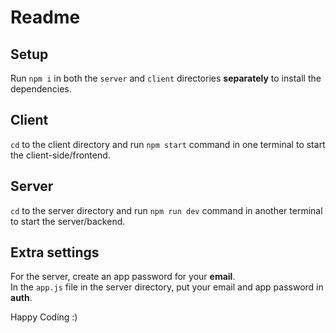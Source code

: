 # Readme

## Setup
Run `npm i` in both the `server` and `client` directories **separately** to install the dependencies.

## Client
`cd` to the client directory and run `npm start` command in one terminal to start the client-side/frontend.

## Server
`cd` to the server directory and run `npm run dev` command in another terminal to start the server/backend.

## Extra settings
For the server, create an app password for your **email**.  
In the `app.js` file in the server directory, put your email and app password in **auth**.  

Happy Coding :)